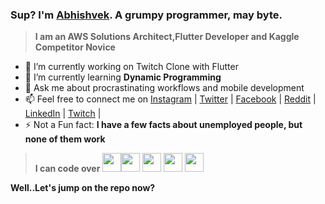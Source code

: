### Sup? I'm [Abhishvek](https://www.youtube.com/channel/UCIxJGxcB4pSrIvuv8FyuqUA?view_as=subscriber). A grumpy programmer, may byte.
>**I am an AWS Solutions Architect,Flutter Developer and Kaggle Competitor Novice**
- 🔭 I’m currently working on Twitch Clone with Flutter
- 🌱 I’m currently learning **Dynamic Programming**
- 💬 Ask me about procrastinating workflows and mobile development
- 📫 Feel free to connect me on 
[Instagram](https://instagram.com/Abhishvek) |
[Twitter](https://twitter.com/Abhishvek) |
[Facebook](https://www.facebook.com/abhishchavan) |
[Reddit](https://www.reddit.com/u/abhishvekpvt) | 
[LinkedIn](https://www.linkedin.com/in/abhishek-chavhan-38337b18a) |
[Twitch](https://www.twitch.tv/dungeoon_master) |
- ⚡ Not a Fun fact: **I have a few facts about unemployed people, but none of them work**

> **I can code over** <img src='https://cdn.icon-icons.com/icons2/2108/PNG/512/flutter_icon_130936.png' width='30px'><img src='https://pbs.twimg.com/profile_images/993555605078994945/Yr-pWI4G.jpg' width='30px'> <img src='https://encrypted-tbn0.gstatic.com/images?q=tbn%3AANd9GcQj2noMOfz2H5Jl-AM5XWyHUJ8DY50DciBRkQ&usqp=CAU' width='30px'> <img src='https://encrypted-tbn0.gstatic.com/images?q=tbn%3AANd9GcQsX11JXc7T0u3DqoJKEZXx_oRm5omDVPYcJQ&usqp=CAU' width='30px'> <img src='https://cloud.google.com/images/social-icon-google-cloud-1200-630.png' width='30px'>


**Well..Let's jump on the repo now?**

<!--
**abhishh1/abhishh1** is a ✨ _special_ ✨ repository because its `README.md` (this file) appears on your GitHub profile.

Here are some ideas to get you started:

- 🔭 I’m currently working on ...
- 🌱 I’m currently learning ...
- 👯 I’m looking to collaborate on ...
- 🤔 I’m looking for help with ...
- 💬 Ask me about ...
- 📫 How to reach me: ...
- 😄 Pronouns: ...
- ⚡ Fun fact: ...
-->
